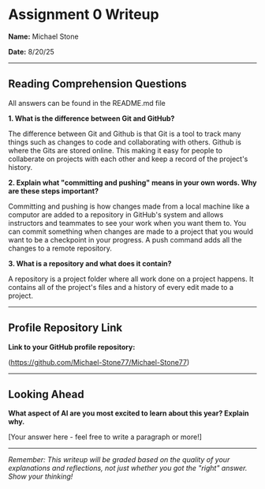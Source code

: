 # Assignment 0 Writeup

**Name:** Michael Stone 

**Date:** 8/20/25

---

## Reading Comprehension Questions
All answers can be found in the README.md file

**1. What is the difference between Git and GitHub?**

The difference between Git and Github is that Git is a tool to track many things such as changes to code and collaborating with others. Github is where the Gits are stored online. This making it easy for people to collaberate on projects with each other and keep a record of the project's history.

**2. Explain what "committing and pushing" means in your own words. Why are these steps important?**

Committing and pushing is how changes made from a local machine like a computor are added to a repository in GitHub's system and allows instructors and teammates to see your work when you want them to. You can commit something when changes are made to a project that you would want to be a checkpoint in your progress.  A push command adds all the changes to a remote repository.

**3. What is a repository and what does it contain?**

A repository is a project folder where all work done on a project happens. It contains all of the project's files and a history of every edit made to a project.

---

## Profile Repository Link

**Link to your GitHub profile repository:** 

(https://github.com/Michael-Stone77/Michael-Stone77)

---

## Looking Ahead

**What aspect of AI are you most excited to learn about this year? Explain why.**

[Your answer here - feel free to write a paragraph or more!]

---

*Remember: This writeup will be graded based on the quality of your explanations and reflections, not just whether you got the "right" answer. Show your thinking!*
